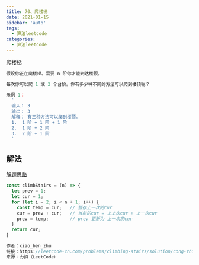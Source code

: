 ```yaml
---
title: 70、爬楼梯  
date: 2021-01-15
sidebar: 'auto'
tags: 
  - 算法leetcode
categories:
  - 算法leetcode
---
```

[爬楼梯](https://leetcode-cn.com/problems/climbing-stairs/)

```js
假设你正在爬楼梯。需要 n 阶你才能到达楼顶。

每次你可以爬 1 或 2 个台阶。你有多少种不同的方法可以爬到楼顶呢？

示例 1：
  `
  输入： 3
  输出： 3
  解释： 有三种方法可以爬到楼顶。
  1.  1 阶 + 1 阶 + 1 阶
  2.  1 阶 + 2 阶
  3.  2 阶 + 1 阶
  `

```

## 解法
[解题思路](https://leetcode-cn.com/problems/climbing-stairs/solution/cong-zhi-jue-si-wei-fen-xi-dong-tai-gui-hua-si-lu-/)
```js
const climbStairs = (n) => {
  let prev = 1;
  let cur = 1;
  for (let i = 2; i < n + 1; i++) {
    const temp = cur;   // 暂存上一次的cur
    cur = prev + cur;   // 当前的cur = 上上次cur + 上一次cur
    prev = temp;        // prev 更新为 上一次的cur
  }
  return cur;
}

作者：xiao_ben_zhu
链接：https://leetcode-cn.com/problems/climbing-stairs/solution/cong-zhi-jue-si-wei-fen-xi-dong-tai-gui-hua-si-lu-/
来源：力扣（LeetCode）
```
